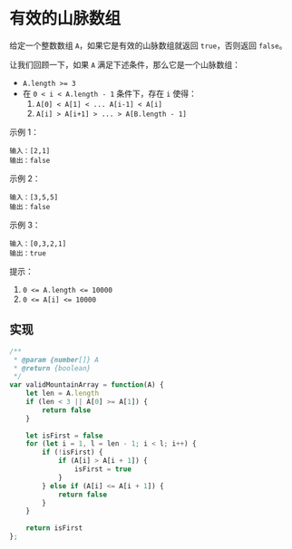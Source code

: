 # 有效的山脉数组

给定一个整数数组 `A`，如果它是有效的山脉数组就返回 `true`，否则返回 `false`。

让我们回顾一下，如果 `A` 满足下述条件，那么它是一个山脉数组：

* `A.length >= 3`
* 在 `0 < i < A.length - 1` 条件下，存在 `i` 使得：
  1. `A[0] < A[1] < ... A[i-1] < A[i]`
  2. `A[i] > A[i+1] > ... > A[B.length - 1]`
 

示例 1：
```
输入：[2,1]
输出：false
```
示例 2：
```
输入：[3,5,5]
输出：false
```
示例 3：
```
输入：[0,3,2,1]
输出：true
``` 

提示：

1. `0 <= A.length <= 10000`
2. `0 <= A[i] <= 10000`

## 实现
```js
/**
 * @param {number[]} A
 * @return {boolean}
 */
var validMountainArray = function(A) {
    let len = A.length
    if (len < 3 || A[0] >= A[1]) {
        return false
    } 
    
    let isFirst = false
    for (let i = 1, l = len - 1; i < l; i++) {
        if (!isFirst) {
            if (A[i] > A[i + 1]) {
                isFirst = true
            } 
        } else if (A[i] <= A[i + 1]) {
            return false
        }
    }
    
    return isFirst
};
```
